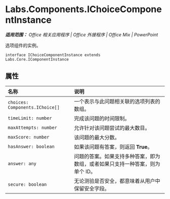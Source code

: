 ﻿
# Labs.Components.IChoiceComponentInstance

 _**适用范围：** Office 相关应用程序 | Office 外接程序 | Office Mix | PowerPoint_

选项组件的实例。

```
interface IChoiceComponentInstance extends Labs.Core.IComponentInstance
```


## 属性


|名称|说明|
|:-----|:-----|
| `choices: Components.IChoice[]`|一个表示与此问题相关联的选项列表的数组。|
| `timeLimit: number`|完成该问题的时间限制。|
| `maxAttempts: number`|允许针对该问题尝试的最大数目。|
| `maxScore: number`|该问题的最大分数。|
| `hasAnswer: boolean`|如果该问题有答案，则返回 **True**。|
| `answer: any`|问题的答案。如果支持多种答案，即为数组，或者如果只支持一种答案，则为单个 ID。|
| `secure: boolean`|无论测验是否安全，都意味着从用户中保留安全字段。|
